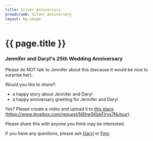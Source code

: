 ```yaml
---
title: Silver Anniversary
breadcrumb: Silver Anniversary
layout: bg-image
---
```

# {{ page.title }}

### Jennifer and Daryl's 25th Wedding Anniversary

Please do NOT talk to Jennifer about this (because it would be nice to surprise her).

Would you like to share?:
* a happy story about Jennifer and Daryl
* a happy anniversary greeting for Jennifer and Daryl

Yes? Please create a video and upload it to [this place](https://www.dropbox.com/request/N8hw5KbkFlrys7Nutour) (<https://www.dropbox.com/request/N8hw5KbkFlrys7Nutour>).

Please share this with anyone you think may be interested.

If you have any questions, please ask [Daryl](mailto:dhepting@sasktel.net) or
[Finn](mailto:finnianh66@gmail.com).
